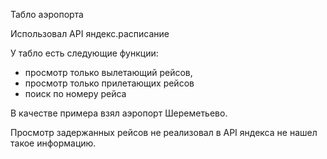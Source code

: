 Табло аэропорта

Использовал API яндекс.расписание

У табло есть следующие функции:
- просмотр только вылетающий рейсов, 
- просмотр только прилетающих рейсов
- поиск по номеру рейса

В качестве примера взял аэропорт Шереметьево.

Просмотр задержанных рейсов не реализовал в API яндекса не нашел такое информацию.

